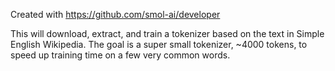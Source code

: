 Created with https://github.com/smol-ai/developer

This will download, extract, and train a tokenizer based on the text in Simple English Wikipedia. The goal is a super small tokenizer, ~4000 tokens, to speed up training time on a few very common words.
